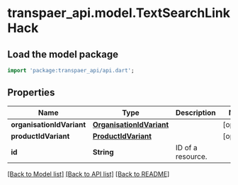 # transpaer_api.model.TextSearchLinkHack

## Load the model package
```dart
import 'package:transpaer_api/api.dart';
```

## Properties
Name | Type | Description | Notes
------------ | ------------- | ------------- | -------------
**organisationIdVariant** | [**OrganisationIdVariant**](OrganisationIdVariant.md) |  | [optional] 
**productIdVariant** | [**ProductIdVariant**](ProductIdVariant.md) |  | [optional] 
**id** | **String** | ID of a resource. | 

[[Back to Model list]](../README.md#documentation-for-models) [[Back to API list]](../README.md#documentation-for-api-endpoints) [[Back to README]](../README.md)


